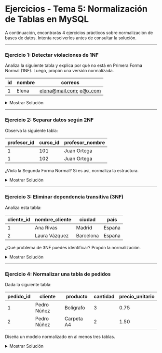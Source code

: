 # **Ejercicios - Tema 5: Normalización de Tablas en MySQL**

A continuación, encontrarás 4 ejercicios prácticos sobre normalización de bases de datos. Intenta resolverlos antes de consultar la solución.

---

### **Ejercicio 1: Detectar violaciones de 1NF**

Analiza la siguiente tabla y explica por qué no está en Primera Forma Normal (1NF). Luego, propón una versión normalizada.

| id  | nombre | correos                 |
| --- | ------ | ----------------------- |
| 1   | Elena  | elena@mail.com; e@x.com |

<details><summary>Mostrar Solución</summary>

La columna `correos` contiene múltiples valores en una sola celda, lo cual viola la 1NF.

**Solución (normalizada):**

| id  | nombre | correo         |
| --- | ------ | -------------- |
| 1   | Elena  | elena@mail.com |
| 1   | Elena  | e@x.com        |

</details>

---

### **Ejercicio 2: Separar datos según 2NF**

Observa la siguiente tabla:

| profesor_id | curso_id | profesor_nombre |
| ----------- | -------- | --------------- |
| 1           | 101      | Juan Ortega     |
| 1           | 102      | Juan Ortega     |

¿Viola la Segunda Forma Normal? Si es así, normaliza la estructura.

<details><summary>Mostrar Solución</summary>

Sí. `profesor_nombre` depende solo de `profesor_id`, no del conjunto `(profesor_id, curso_id)`.

**Solución:**

**Tabla `teachers`:**
| profesor_id | profesor_nombre |
|-------------|------------------|
| 1 | Juan Ortega |

**Tabla `teaching`:**
| profesor_id | curso_id |
|-------------|-----------|
| 1 | 101 |
| 1 | 102 |

</details>

---

### **Ejercicio 3: Eliminar dependencia transitiva (3NF)**

Analiza esta tabla:

| cliente_id | nombre_cliente | ciudad    | país   |
| ---------- | -------------- | --------- | ------ |
| 1          | Ana Rivas      | Madrid    | España |
| 2          | Laura Vázquez  | Barcelona | España |

¿Qué problema de 3NF puedes identificar? Propón la normalización.

<details><summary>Mostrar Solución</summary>

`país` depende de `ciudad`, no directamente de `cliente_id`. Esto es una dependencia transitiva.

**Solución:**

**Tabla `cities`:**
| ciudad_id | ciudad | país |
|-----------|-----------|---------|
| 1 | Madrid | España |
| 2 | Barcelona | España |

**Tabla `customers`:**
| cliente_id | nombre_cliente | ciudad_id |
|------------|----------------|-----------|
| 1 | Ana Rivas | 1 |
| 2 | Laura Vázquez | 2 |

</details>

---

### **Ejercicio 4: Normalizar una tabla de pedidos**

Dada la siguiente tabla:

| pedido_id | cliente     | producto   | cantidad | precio_unitario |
| --------- | ----------- | ---------- | -------- | --------------- |
| 1         | Pedro Núñez | Bolígrafo  | 3        | 0.75            |
| 2         | Pedro Núñez | Carpeta A4 | 2        | 1.50            |

Diseña un modelo normalizado en al menos tres tablas.

<details><summary>Mostrar Solución</summary>

**Tabla `customers`:**
| id | nombre |
|----|--------------|
| 1 | Pedro Núñez |

**Tabla `products`:**
| id | nombre | precio_unitario |
|----|--------------|------------------|
| 1 | Bolígrafo | 0.75 |
| 2 | Carpeta A4 | 1.50 |

**Tabla `orders`:**
| id | customer_id |
|----|-------------|
| 1 | 1 |
| 2 | 1 |

**Tabla `order_details`:**
| order_id | product_id | cantidad |
|----------|------------|----------|
| 1 | 1 | 3 |
| 2 | 2 | 2 |

</details>
